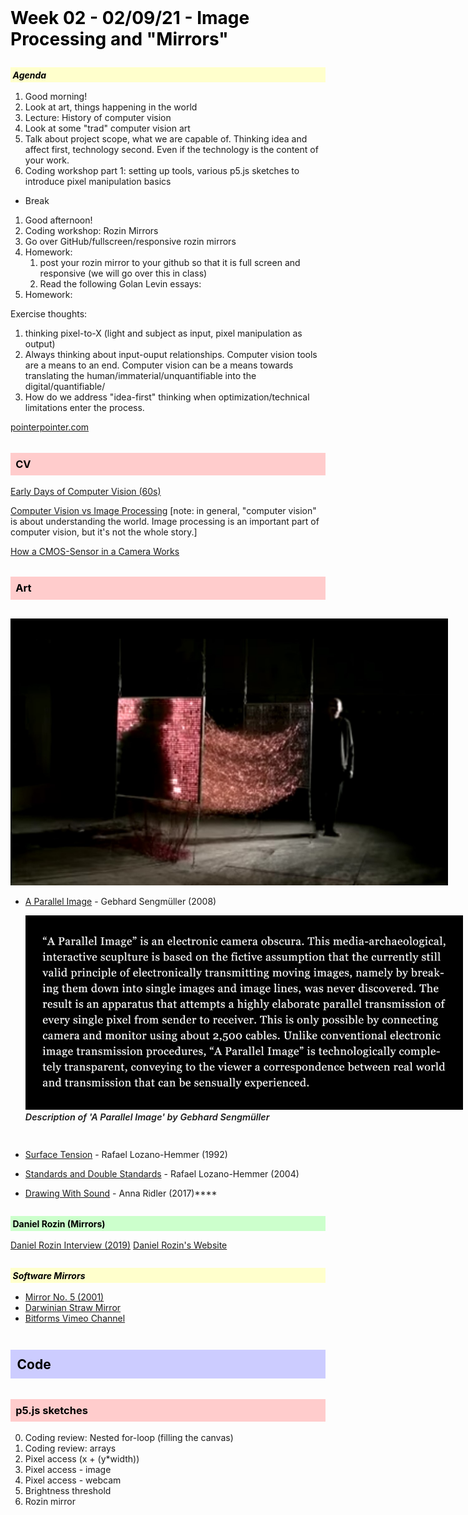 <style>
  img {
    margin-top: 1em;
    max-width: 700px;
  }

  img + em {
    display: inline-block;
    font-size: .9rem;
    font-weight: 600;
    margin-bottom: 2em;
  }

  h1, h2, h3, h4, h5, h6 {
    color: black;
    margin-top: 2em;
    margin-bottom: 1em;
  }

  h2 {
    background: #ccf;
    padding: .5em;
  }

  h3 {
    background: #fcc;
    padding: .5em;
  }

  h4 {
    background: #cfc;
    padding: .25em;
  }

  h5 {
    background: #ffc;
    padding: .25em;
  }
</style>

# Week 02 - 02/09/21 - Image Processing and "Mirrors"

##### Agenda
1. Good morning!
2. Look at art, things happening in the world
3. Lecture: History of computer vision
4. Look at some "trad" computer vision art
5. Talk about project scope, what we are capable of. Thinking idea and affect first, technology second. Even if the technology is the content of your work.
6. Coding workshop part 1: setting up tools, various p5.js sketches to introduce pixel manipulation basics
- Break
1. Good afternoon!
2. Coding workshop: Rozin Mirrors
3. Go over GitHub/fullscreen/responsive rozin mirrors
4. Homework:
   1. post your rozin mirror to your github so that it is full screen and responsive (we will go over this in class)
   2. Read the following Golan Levin essays: 
5. Homework:

Exercise thoughts:
1. thinking pixel-to-X (light and subject as input, pixel manipulation as output)
2. Always thinking about input-ouput relationships. Computer vision tools are a means to an end. Computer vision can be a means towards translating the human/immaterial/unquantifiable into the digital/quantifiable/
3. How do we address "idea-first" thinking when optimization/technical limitations enter the process.


[pointerpointer.com](https://pointerpointer.com/)

### CV
[Early Days of Computer Vision (60s)](https://www.youtube.com/watch?v=gaQi26FbK4k)

[Computer Vision vs Image Processing](https://www.youtube.com/watch?v=9-8Js62wzQs) [note: in general, "computer vision" is about understanding the world. Image processing is an important part of computer vision, but it's not the whole story.]

[How a CMOS-Sensor in a Camera Works](https://www.youtube.com/watch?v=oa2DbQcKAEU)

### Art
![A Parallel Image](images/a_parallel_image.jpg)
- [A Parallel Image](https://www.youtube.com/watch?v=g5cIVq-l12I) - Gebhard Sengmüller (2008)
![A Parallel Image wall text](images/a_parallel_image-walltext.png)
*Description of 'A Parallel Image' by Gebhard Sengmüller*
- [Surface Tension](https://www.lozano-hemmer.com/surface_tension.php) - Rafael Lozano-Hemmer (1992)
- [Standards and Double Standards](https://www.lozano-hemmer.com/standards_and_double_standards.php) - Rafael Lozano-Hemmer (2004)

- [Drawing With Sound](https://annaridler.com/drawing-with-sound) - Anna Ridler (2017)****

#### Daniel Rozin (Mirrors)
[Daniel Rozin Interview (2019)](https://www.youtube.com/watch?v=kV8v2GKC8WA)
[Daniel Rozin's Website](https://www.smoothware.com/danny/)

##### Software Mirrors
* [Mirror No. 5 (2001)](https://vimeo.com/32462252)
* [Darwinian Straw Mirror](https://vimeo.com/129686860)
* [Bitforms Vimeo Channel](https://vimeo.com/bitforms)


## Code
### p5.js sketches
0. Coding review: Nested for-loop (filling the canvas)
1. Coding review: arrays
2. Pixel access (x + (y*width))
3. Pixel access - image
4. Pixel access - webcam
5. Brightness threshold
6. Rozin mirror